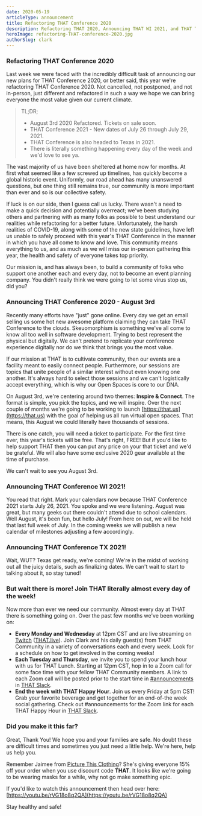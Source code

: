 ```yaml
---
date: 2020-05-19
articleType: announcement
title: Refactoring THAT Conference 2020
description: Refactoring THAT 2020, Announcing THAT WI 2021, and THAT TX 2021! Yes, you heard that all right.
heroImage: refactoring-THAT-conference-2020.jpg
authorSlug: clark
---
```



### Refactoring THAT Conference 2020

Last week we were faced with the incredibly difficult task of announcing our new plans for THAT Conference 2020, or better said, this year we're refactoring THAT Conference 2020. Not cancelled, not postponed, and not in-person, just different and refactored in such a way we hope we can bring everyone the most value given our current climate.

> TL;DR;
>
> - August 3rd 2020 Refactored. Tickets on sale soon.
> - THAT Conference 2021 - New dates of July 26 through July 29, 2021.
> - THAT Conference is also headed to Texas in 2021.
> - There is literally something happening every day of the week and we'd love to see ya.

The vast majority of us have been sheltered at home now for months. At first what seemed like a few screwed up timelines, has quickly become a global historic event. Uniformly, our road ahead has many unanswered questions, but one thing still remains true, our community is more important than ever and so is our collective safety.

If luck is on our side, then I guess call us lucky. There wasn't a need to make a quick decision and potentially overreact; we've been studying others and partnering with as many folks as possible to best understand our realities while refactoring for a better future. Unfortunately, the harsh realities of COVID-19, along with some of the new state guidelines, have left us unable to safely proceed with this year's THAT Conference in the manner in which you have all come to know and love. This community means everything to us, and as much as we will miss our in-person gathering this year, the health and safety of everyone takes top priority.

Our mission is, and has always been, to build a community of folks who support one another each and every day, not to become an event planning company. You didn't really think we were going to let some virus stop us, did you?

### Announcing THAT Conference 2020 - August 3rd

Recently many efforts have "just" gone online. Every day we get an email selling us some hot new awesome platform claiming they can take THAT Conference to the clouds. Skeuomorphism is something we've all come to know all too well in software development. Trying to best represent the physical but digitally. We can't pretend to replicate your conference experience digitally nor do we think that brings you the most value.

If our mission at THAT is to cultivate community, then our events are a facility meant to easily connect people. Furthermore, our sessions are topics that unite people of a similar interest without even knowing one another. It's always hard to select those sessions and we can't logistically accept everything, which is why our Open Spaces is core to our DNA.

On August 3rd, we're centering around two themes: **Inspire & Connect**. The format is simple, you pick the topics, and we will inspire. Over the next couple of months we're going to be working to launch [https://that.us](https://that.us) with the goal of helping us all run virtual open spaces. That means, this August we could literally have thousands of sessions.

There is one catch, you will need a ticket to participate. For the first time ever, this year's tickets will be free. That's right, FREE! But if you'd like to help support THAT then you can put any price on your that ticket and we'd be grateful. We will also have some exclusive 2020 gear available at the time of purchase.

We can't wait to see you August 3rd.

### Announcing THAT Conference WI 2021!

You read that right. Mark your calendars now because THAT Conference 2021 starts July 26, 2021. You spoke and we were listening. August was great, but many geeks out there couldn't attend due to school calendars. Well August, it's been fun, but hello July! From here on out, we will be held that last full week of July. In the coming weeks we will publish a new calendar of milestones adjusting a few accordingly.

### Announcing THAT Conference TX 2021!

Wait, WUT? Texas get ready, we're coming! We're in the midst of working out all the juicy details, such as finalizing dates. We can't wait to start to talking about it, so stay tuned!

### But wait there is more! Join THAT literally almost every day of the week!

Now more than ever we need our community. Almost every day at THAT there is something going on. Over the past few months we've been working on:

- **Every Monday and Wednesday** at 12pm CST and are live streaming on [Twitch](https://www.twitch.tv/thatconference) ([THAT.live](https://that.live)). Join Clark and his daily guest(s) from THAT Community in a variety of conversations each and every week. Look for a schedule on how to get involved in the coming weeks!
- **Each Tuesday and Thursday**, we invite you to spend your lunch hour with us for THAT Lunch. Starting at 12pm CST, hop in to a Zoom call for some face time with your fellow THAT Community members. A link to each Zoom call will be posted prior to the start time in [#announcements](https://thatslack.slack.com/archives/C0GN38MU2) in [THAT Slack](https://thatslack.thatconference.com/).
- **End the week with THAT Happy Hour**. Join us every Friday at 5pm CST! Grab your favorite beverage and get together for an end-of-the week social gathering. Check out #announcements for the Zoom link for each THAT Happy Hour in [THAT Slack](https://thatslack.thatconference.com/).

### Did you make it this far?

Great, Thank You! We hope you and your families are safe. No doubt these are difficult times and sometimes you just need a little help. We're here, help us help you.

Remember Jaimee from [Picture This Clothing](https://picturethisclothing.com/)? She's giving everyone 15% off your order when you use discount code **THAT**. It looks like we're going to be wearing masks for a while, why not go make something epic.

If you'd like to watch this announcement then head over here: [https://youtu.be/rVG18o8q2QA](https://youtu.be/rVG18o8q2QA)

Stay healthy and safe!
